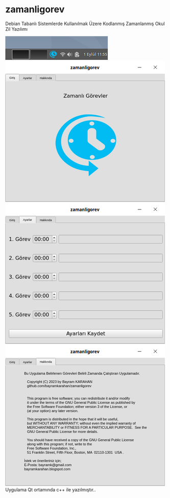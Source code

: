 # zamanligorev
Debian Tabanlı Sistemlerde Kullanılmak Üzere Kodlanmış Zamanlanmış Okul Zil Yazılımı
<br/>

![zamanligorev](https://github.com/bayramkarahan/zamanligorev/blob/master/zamanligorev1.png)
![zamanligorev](https://github.com/bayramkarahan/zamanligorev/blob/master/zamanligorev2.png)
![zamanligorev](https://github.com/bayramkarahan/zamanligorev/blob/master/zamanligorev3.png)
![zamanligorev](https://github.com/bayramkarahan/zamanligorev/blob/master/zamanligorev4.png)
<br/>
Uygulama Qt ortamında c++ ile yazılmıştır..
<br/>
